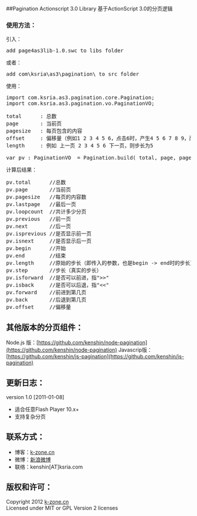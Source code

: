 ##Pagination Actionscript 3.0 Library
基于ActionScript 3.0的分页逻辑

### 使用方法：  
引入：  
<pre>
add page4as3lib-1.0.swc to libs folder
</pre>
或者：  
<pre>
add com\ksria\as3\pagination\ to src folder
</pre>

使用：  
<pre>
import com.ksria.as3.pagination.core.Pagination;
import com.ksria.as3.pagination.vo.PaginationVO;

total      : 总数
page       : 当前页
pagesize   : 每页包含的内容
offset     : 偏移量（例如1 2 3 4 5 6，点击6时，产生4 5 6 7 8 9，而非 7 8 9 10 11 12）
length     : 例如 上一页 2 3 4 5 6 下一页，则步长为5

var pv : PaginationVO  = Pagination.build( total, page, pagesize, offset, length );
</pre>

计算后结果：  
<pre>
pv.total      //总数
pv.page       //当前页
pv.pagesize   //每页的内容数
pv.lastpage   //最后一页
pv.loopcount  //共计多少分页
pv.previous   //前一页
pv.next       //后一页
pv.isprevious //是否显示前一页
pv.isnext     //是否显示后一页
pv.begin      //开始
pv.end        //结束
pv.length     //原始的步长（即传入的参数，也是begin -> end时的步长）
pv.step       //步长（真实的步长）
pv.isforward  //是否可以前进，指&quot;&gt;&gt;&quot;
pv.isback     //是否可以后退，指&quot;&lt;&lt;&quot;
pv.forward    //前进到第几页
pv.back       //后退到第几页
pv.offset     //偏移量
</pre>

## 其他版本的分页组件：  
Node.js  版：[https://github.com/kenshin/node-pagination](https://github.com/kenshin/node-pagination)
Javascrip版：[https://github.com/kenshin/js-pagination](https://github.com/kenshin/js-pagination)

## 更新日志：
version 1.0 [2011-01-08]
* 适合任意Flash Player 10.x+
* 支持复杂分页

## 联系方式：
* 博客：[k-zone.cn](http://www.k-zone.cn/zblog)
* 微博：[新浪微博](http://weibo.com/23784148)
* 联络：kenshin[AT]ksria.com

## 版权和许可：
Copyright 2012 [k-zone.cn](http://www.k-zone.cn/zblog)  
Licensed under MIT or GPL Version 2 licenses

